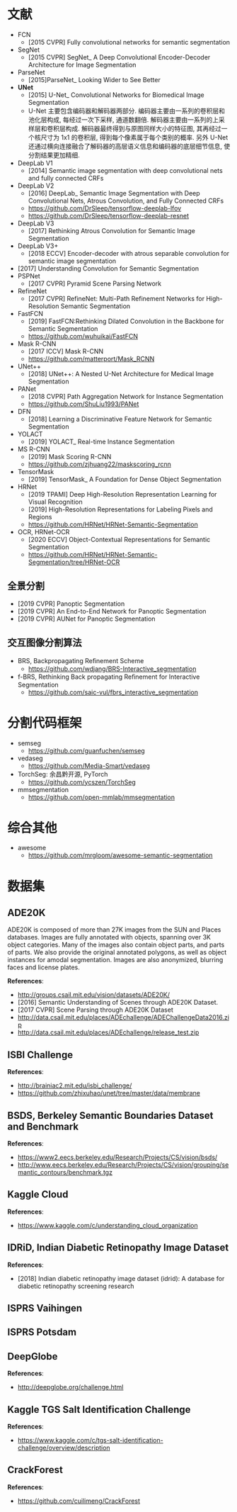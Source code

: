 # 文献
- FCN
    - [2015 CVPR] Fully convolutional networks for semantic segmentation
- SegNet
    - [2015 CVPR] SegNet_ A Deep Convolutional Encoder-Decoder Architecture for Image Segmentation
- ParseNet
    - [2015]ParseNet_ Looking Wider to See Better
- **UNet**
    - [2015] U-Net_ Convolutional Networks for Biomedical Image Segmentation
    - U-Net 主要包含编码器和解码器两部分. 编码器主要由一系列的卷积层和池化层构成, 每经过一次下采样, 通道数翻倍. 解码器主要由一系列的上采样层和卷积层构成. 解码器最终得到与原图同样大小的特征图, 其再经过一个核尺寸为 1x1 的卷积层, 得到每个像素属于每个类别的概率. 另外 U-Net 还通过横向连接融合了解码器的高层语义信息和编码器的底层细节信息, 使分割结果更加精细.
- DeepLab V1
    - [2014] Semantic image segmentation with deep convolutional nets and fully connected CRFs
- DeepLab V2
    - [2016] DeepLab_ Semantic Image Segmentation with Deep Convolutional Nets, Atrous Convolution, and Fully Connected CRFs
    - https://github.com/DrSleep/tensorflow-deeplab-lfov
    - https://github.com/DrSleep/tensorflow-deeplab-resnet
- DeepLab V3
    - [2017] Rethinking Atrous Convolution for Semantic Image Segmentation
- DeepLab V3+
    - [2018 ECCV] Encoder-decoder with atrous separable convolution for semantic image segmentation
- [2017] Understanding Convolution for Semantic Segmentation
- PSPNet
    - [2017 CVPR] Pyramid Scene Parsing Network
- RefineNet
    - [2017 CVPR] RefineNet: Multi-Path Refinement Networks for High-Resolution Semantic Segmentation
- FastFCN
    - [2019] FastFCN:Rethinking Dilated Convolution in the Backbone for Semantic Segmentation
    - https://github.com/wuhuikai/FastFCN
- Mask R-CNN
    - [2017 ICCV] Mask R-CNN
    - https://github.com/matterport/Mask_RCNN
- UNet++
    - [2018] UNet++: A Nested U-Net Architecture for Medical Image Segmentation
- PANet
    - [2018 CVPR] Path Aggregation Network for Instance Segmentation
    - https://github.com/ShuLiu1993/PANet
- DFN
    - [2018] Learning a Discriminative Feature Network for Semantic Segmentation
- YOLACT
    - [2019] YOLACT_ Real-time Instance Segmentation
- MS R-CNN
    - [2019] Mask Scoring R-CNN
    - https://github.com/zjhuang22/maskscoring_rcnn
- TensorMask
    - [2019] TensorMask_ A Foundation for Dense Object Segmentation
- HRNet
    - [2019 TPAMI] Deep High-Resolution Representation Learning for Visual Recognition
    - [2019] High-Resolution Representations for Labeling Pixels and Regions
    - https://github.com/HRNet/HRNet-Semantic-Segmentation
- OCR, HRNet-OCR
    - [2020 ECCV] Object-Contextual Representations for Semantic Segmentation
    - https://github.com/HRNet/HRNet-Semantic-Segmentation/tree/HRNet-OCR


## 全景分割
- [2019 CVPR] Panoptic Segmentation
- [2019 CVPR] An End-to-End Network for Panoptic Segmentation
- [2019 CVPR] AUNet for Panoptic Segmentation


## 交互图像分割算法
- BRS, Backpropagating Reﬁnement Scheme
    - https://github.com/wdjang/BRS-Interactive_segmentation
- f-BRS, Rethinking Back propagating Reﬁnement for Interactive Segmentation
    - https://github.com/saic-vul/fbrs_interactive_segmentation


# 分割代码框架
- semseg
    - https://github.com/guanfuchen/semseg
- vedaseg
    - https://github.com/Media-Smart/vedaseg
- TorchSeg: 余昌黔开源, PyTorch
    - https://github.com/ycszen/TorchSeg
- mmsegmentation
    - https://github.com/open-mmlab/mmsegmentation

    
# 综合其他
- awesome
    - https://github.com/mrgloom/awesome-semantic-segmentation


# 数据集

## ADE20K
ADE20K is composed of more than 27K images from the SUN and Places databases. Images are fully annotated with objects, spanning over 3K object categories. Many of the images also contain object parts, and parts of parts. We also provide the original annotated polygons, as well as object instances for amodal segmentation. Images are also anonymized, blurring faces and license plates.

**References**:
- http://groups.csail.mit.edu/vision/datasets/ADE20K/
- [2016] Semantic Understanding of Scenes through ADE20K Dataset.
- [2017 CVPR] Scene Parsing through ADE20K Dataset
- http://data.csail.mit.edu/places/ADEchallenge/ADEChallengeData2016.zip
- http://data.csail.mit.edu/places/ADEchallenge/release_test.zip


## ISBI Challenge
**References**:
- http://brainiac2.mit.edu/isbi_challenge/
- https://github.com/zhixuhao/unet/tree/master/data/membrane

## BSDS, Berkeley Semantic Boundaries Dataset and Benchmark
**References**:
- https://www2.eecs.berkeley.edu/Research/Projects/CS/vision/bsds/
- http://www.eecs.berkeley.edu/Research/Projects/CS/vision/grouping/semantic_contours/benchmark.tgz

## Kaggle Cloud
**References**:
- https://www.kaggle.com/c/understanding_cloud_organization

## IDRiD, Indian Diabetic Retinopathy Image Dataset
**References**:
- [2018] Indian diabetic retinopathy image dataset (idrid): A database for diabetic retinopathy screening research

## ISPRS Vaihingen

## ISPRS Potsdam

## DeepGlobe
**References**:
- http://deepglobe.org/challenge.html

## Kaggle TGS Salt Identification Challenge
**References**:
- https://www.kaggle.com/c/tgs-salt-identification-challenge/overview/description

## CrackForest
**References**:
- https://github.com/cuilimeng/CrackForest



